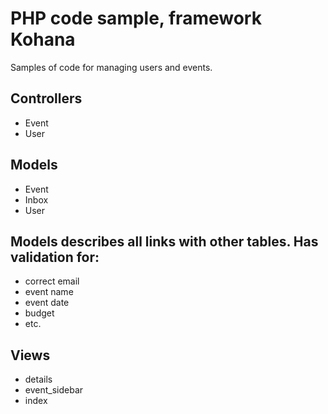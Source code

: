 # PHP code sample, framework Kohana
Samples of code for managing users and events.

## Controllers

* Event
* User

## Models

* Event
* Inbox
* User

## Models describes all links with other tables. Has validation for:

* correct email
* event name
* event date
* budget
* etc.

## Views

* details
* event_sidebar
* index
